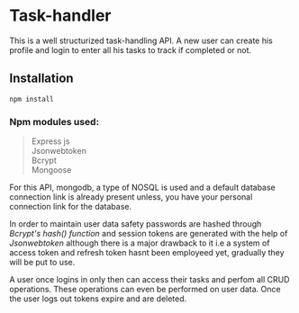 # Task-handler

This is a well structurized task-handling API. A new user can create his profile and login to enter all his tasks to track if completed or not.


## Installation
````npm install ````
### Npm modules used:
> Express js <br>
> Jsonwebtoken <br>
> Bcrypt <br>
> Mongoose <br>

For this API, mongodb, a type of NOSQL is used and a default database connection link is already present unless, you have your personal connection link for the database.

In order to maintain user data safety passwords are hashed through <i>Bcrypt's hash() function</i> and session tokens are generated with the help of <i>Jsonwebtoken</i> although there is a major drawback to it i.e a system of access token and refresh token hasnt been employeed yet, gradually they will be put to use.

A user once logins in only then can access their tasks and perfom all CRUD operations. These operations can even be performed on user data. Once the user logs out tokens expire and are deleted.
